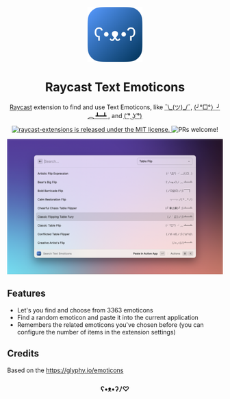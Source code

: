 <div align="center">
  <p>
    <img src="./assets/icon.png" width="128"/>
  </p>

  <h1>
    <strong>Raycast Text Emoticons</strong>
  </h1>

  <p>
      <a href="https://www.raycast.com/">Raycast</a> extension to find and use Text Emoticons, like <abbr title="Shrug">¯\_(ツ)_/¯</abbr>, <abbr title="Flipping table">(╯°□°）╯︵ ┻━┻ </abbr>, and <abbr title="Lenny face">( ͡° ͜ʖ ͡°)</abbr>
  </p>

  <p>
    <a
      href="https://github.com/raycast/extensions/blob/master/LICENSE"
    >
      <img
        src="https://img.shields.io/badge/license-MIT-blue.svg"
        alt="raycast-extensions is released under the MIT license."
      />
    </a>
    <img
      src="https://img.shields.io/badge/PRs-welcome-brightgreen.svg"
      alt="PRs welcome!"
    />
  </p>

  <p>
    <img src="./media/screenshot.png" />
  </p>

</div>

## Features

- Let's you find and choose from 3363 emoticons
- Find a random emoticon and paste it into the current application 
- Remembers the related emoticons you've chosen before (you can configure the number of items in the extension settings)

## Credits

Based on the https://glyphy.io/emoticons

<h3 align="center">ʕ•ᴥ•ʔﾉ♡</h3>